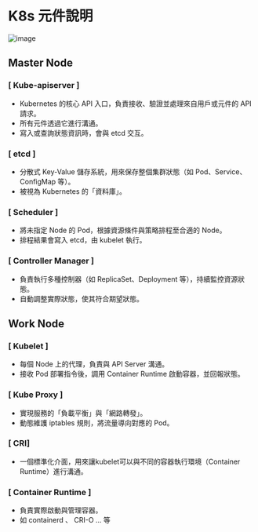 # K8s 元件說明
![image](https://github.com/user-attachments/assets/9d227d25-4d02-411f-a2d3-48d0523d8b7e)

##  Master Node
### [ Kube-apiserver ]
* Kubernetes 的核心 API 入口，負責接收、驗證並處理來自用戶或元件的 API 請求。
* 所有元件透過它進行溝通。
* 寫入或查詢狀態資訊時，會與 etcd 交互。
### [ etcd ]
* 分散式 Key-Value 儲存系統，用來保存整個集群狀態（如 Pod、Service、ConfigMap 等）。
* 被視為 Kubernetes 的「資料庫」。
### [ Scheduler ]
* 將未指定 Node 的 Pod，根據資源條件與策略排程至合適的 Node。
* 排程結果會寫入 etcd，由 kubelet 執行。
### [ Controller Manager ]
* 負責執行多種控制器（如 ReplicaSet、Deployment 等），持續監控資源狀態。
* 自動調整實際狀態，使其符合期望狀態。
## Work Node
### [ Kubelet ]
* 每個 Node 上的代理，負責與 API Server 溝通。
* 接收 Pod 部署指令後，調用 Container Runtime 啟動容器，並回報狀態。
### [ Kube Proxy ]
* 實現服務的「負載平衡」與「網路轉發」。
* 動態維護 iptables 規則，將流量導向對應的 Pod。
### [ CRI]
* 一個標準化介面，用來讓kubelet可以與不同的容器執行環境（Container Runtime）進行溝通。
### [ Container Runtime ]
* 負責實際啟動與管理容器。
* 如 containerd 、 CRI-O ... 等
